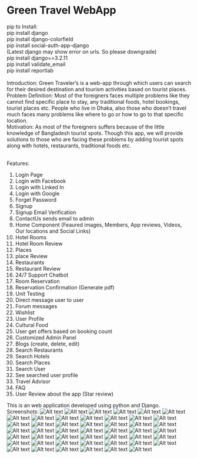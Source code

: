 # Green Travel WebApp
pip to Install: <br>
pip install django <br>
pip install django-colorfield <br>
pip install social-auth-app-django <br>
(Latest django may show error on urls. So please downgrade) <br>
pip install django==3.2.11  <br>
pip install validate_email <br>
pip install reportlab <br>
<br>
Introduction:
Green Traveler’s is a web-app through which users can search for their desired destination and tourism activities based on tourist places. <br>
Problem Definition:
Most of the foreigners faces multiple problems like they cannot find specific place to stay, any traditional foods, hotel bookings, tourist places etc. People who live in Dhaka, also those who doesn’t travel much faces many problems like where to go or how to go to that specific location. <br>
Motivation:
As most of the foreigners suffers because of the little knowledge of Bangladesh tourist spots. Though this app, we will provide solutions to those who are facing these problems by adding tourist spots along with hotels, restaurants, traditional foods etc.<br><br>

Features: <br>
1. Login Page<br>
2. Login with Facebook<br>
3. Login with Linked In <br>
4. Login with Google <br>
5. Forget Password<br>
6. Signup<br>
7. Signup Email Verification<br>
8. ContactUs sends email to admin<br>
9. Home Component (Feaured images, Members, App reviews, Videos, Our locations and Social Links)<br>
10. Hotel Rooms<br>
11. Hotel Room Review<br>
12. Places <br>
13. place Review<br>
14. Restaurants<br>
15. Restaurant Review<br>
16. 24/7 Support Chatbot<br>
17. Room Reservation<br>
18. Reservation Confirmation (Generate pdf)<br>
19. Unit Testing<br>
20. Direct message user to user<br>
21. Forum messages<br>
22. Wishlist<br>
23. User Profile<br>
24. Cultural Food <br>
25. User get offers based on booking count<br>
26. Customized Admin Panel <br>
27. Blogs (create, delete, edit)<br>
28. Search Restaurants<br>
29. Search Hotels<br>
30. Search Places<br>
31. Search User<br>
32. See searched user profile<br>
33. Travel Advisor <br>
34. FAQ <br>
35. User Review about the app (Star review) <br>


This is an web application developed using python and Django. <br>
Screenshots: 
![Alt text](ScreenShots/1_alt.png?raw=true "Optional Title")
![Alt text](ScreenShots/2_alt.png?raw=true "Optional Title")
![Alt text](ScreenShots/3_alt.png?raw=true "Optional Title")
![Alt text](ScreenShots/4_alt.png?raw=true "Optional Title")
![Alt text](ScreenShots/5_alt.png?raw=true "Optional Title")
![Alt text](ScreenShots/6.png?raw=true "Optional Title")
![Alt text](ScreenShots/7.png?raw=true "Optional Title")
![Alt text](ScreenShots/8.png?raw=true "Optional Title")
![Alt text](ScreenShots/9.png?raw=true "Optional Title")
![Alt text](ScreenShots/10.png?raw=true "Optional Title")
![Alt text](ScreenShots/11.png?raw=true "Optional Title")
![Alt text](ScreenShots/12.png?raw=true "Optional Title")
![Alt text](ScreenShots/13.png?raw=true "Optional Title")
![Alt text](ScreenShots/14.png?raw=true "Optional Title")
![Alt text](ScreenShots/15.png?raw=true "Optional Title")
![Alt text](ScreenShots/16.png?raw=true "Optional Title")
![Alt text](ScreenShots/17.png?raw=true "Optional Title")
![Alt text](ScreenShots/18.png?raw=true "Optional Title")
![Alt text](ScreenShots/19.png?raw=true "Optional Title")
![Alt text](ScreenShots/20.png?raw=true "Optional Title")
![Alt text](ScreenShots/21.png?raw=true "Optional Title")
![Alt text](ScreenShots/22.png?raw=true "Optional Title")
![Alt text](ScreenShots/23.png?raw=true "Optional Title")
![Alt text](ScreenShots/24.png?raw=true "Optional Title")
![Alt text](ScreenShots/25.png?raw=true "Optional Title")
![Alt text](ScreenShots/26.png?raw=true "Optional Title")
![Alt text](ScreenShots/27.png?raw=true "Optional Title")
![Alt text](ScreenShots/28.png?raw=true "Optional Title")
![Alt text](ScreenShots/29.png?raw=true "Optional Title")
![Alt text](ScreenShots/30.png?raw=true "Optional Title")
![Alt text](ScreenShots/31.png?raw=true "Optional Title")
![Alt text](ScreenShots/32.png?raw=true "Optional Title")
![Alt text](ScreenShots/33.png?raw=true "Optional Title")
![Alt text](ScreenShots/34.png?raw=true "Optional Title")
![Alt text](ScreenShots/35.png?raw=true "Optional Title")
![Alt text](ScreenShots/36.png?raw=true "Optional Title")
![Alt text](ScreenShots/37.png?raw=true "Optional Title")
![Alt text](ScreenShots/38.png?raw=true "Optional Title")
![Alt text](ScreenShots/39.png?raw=true "Optional Title")
![Alt text](ScreenShots/40.png?raw=true "Optional Title")
![Alt text](ScreenShots/41.png?raw=true "Optional Title")
![Alt text](ScreenShots/42.png?raw=true "Optional Title")
![Alt text](ScreenShots/43.png?raw=true "Optional Title")
![Alt text](ScreenShots/44.png?raw=true "Optional Title")
![Alt text](ScreenShots/45.png?raw=true "Optional Title")
![Alt text](ScreenShots/46.png?raw=true "Optional Title")
![Alt text](ScreenShots/47.png?raw=true "Optional Title")


